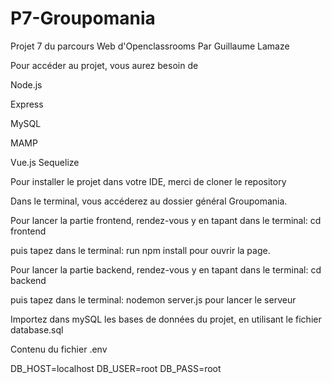 # P7-Groupomania

Projet 7 du parcours Web d'Openclassrooms Par Guillaume Lamaze 






Pour accéder au projet, vous aurez besoin de   

Node.js

Express

MySQL

MAMP 

Vue.js
Sequelize





Pour installer le projet dans votre IDE, merci de cloner le repository



Dans le terminal, vous accéderez au dossier général Groupomania.
   
   

Pour lancer la partie frontend, rendez-vous y en tapant dans le terminal:   cd frontend

puis tapez dans le terminal:   run npm install pour ouvrir la page. 



Pour lancer la partie backend, rendez-vous y en tapant dans le terminal:   cd backend

puis tapez dans le terminal:   nodemon server.js   pour lancer le serveur






Importez dans mySQL les bases de données du projet, en utilisant le fichier database.sql





Contenu du fichier .env


DB_HOST=localhost
DB_USER=root
DB_PASS=root
